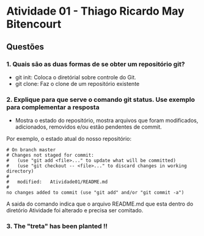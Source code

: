 # Atividade 01 - Thiago Ricardo May Bitencourt

## Questões

### 1. Quais são as duas formas de se obter um repositório git?

- git init: Coloca o diretórial sobre controle do Git.
- git clone: Faz o clone de um repositório existente

### 2. Explique para que serve o comando git status. Use exemplo para complementar a resposta

- Mostra o estado do repositório, mostra arquivos que foram modificados, adicionados, removidos e/ou estão pendentes de commit.

Por exemplo, o estado atual do nosso repositório:

```
# On branch master
# Changes not staged for commit:
#   (use "git add <file>..." to update what will be committed)
#   (use "git checkout -- <file>..." to discard changes in working directory)
#
#	modified:   Atividade01/README.md
#
no changes added to commit (use "git add" and/or "git commit -a")
```

A saida do comando indica que o arquivo README.md que esta dentro do diretório Atividade foi alterado e precisa ser comitado.


### 3. The "treta" has been planted !!
